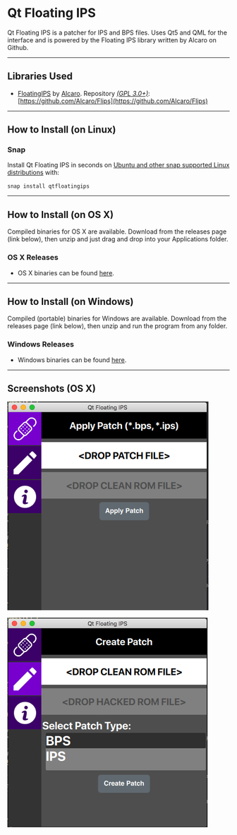 # Qt Floating IPS

Qt Floating IPS is a patcher for IPS and BPS files. Uses Qt5 and QML for the interface and is powered by the Floating IPS library written by Alcaro on Github.

---
## Libraries Used
+ [FloatingIPS](https://github.com/Alcaro/Flips) by [Alcaro](https://github.com/Alcaro). Repository [*(GPL 3.0+)*](https://raw.githubusercontent.com/Alcaro/Flips/master/COPYING.gpl3): [https://github.com/Alcaro/Flips](https://github.com/Alcaro/Flips)
---
## How to Install (on Linux)
### Snap

Install Qt Floating IPS in seconds on [Ubuntu and other snap supported Linux 
distributions](https://snapcraft.io/docs/core/install) with:

    snap install qtfloatingips

---
## How to Install (on OS X)
Compiled binaries for OS X are available. Download from the releases page (link below), then unzip and just drag and drop into your Applications folder.

### OS X Releases
+ OS X binaries can be found [here](https://github.com/covarianttensor/Flips/releases/tag/1.0).
---
## How to Install (on Windows)
Compiled (portable) binaries for Windows are available. Download from the releases page (link below), then unzip and run the program from any folder.

### Windows Releases
+ Windows binaries can be found [here](https://github.com/covarianttensor/Flips/releases/tag/1.0).
---

## Screenshots (OS X)
![Alt text](/docs/sc1.png?raw=true "Running on OS X")

![Alt text](/docs/sc2.png?raw=true "Running on OS X")
